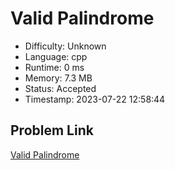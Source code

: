 # Valid Palindrome

- Difficulty: Unknown
- Language: cpp
- Runtime: 0 ms
- Memory: 7.3 MB
- Status: Accepted
- Timestamp: 2023-07-22 12:58:44

## Problem Link
[Valid Palindrome](https://leetcode.com/problems/valid-palindrome)

